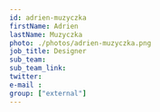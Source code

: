 ```yaml
---
id: adrien-muzyczka
firstName: Adrien
lastName: Muzyczka
photo: ./photos/adrien-muzyczka.png
job_title: Designer
sub_team:
sub_team_link:
twitter:
e-mail :
group: ["external"]
---
```

